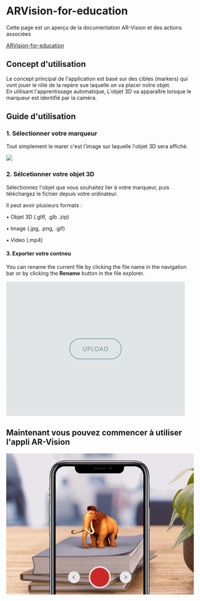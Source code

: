 # ARVision-for-education

Cette page est un aperçu de la documentation AR-Vision et des actions associées

[ARVision-for-education](www.arvision.ml)

## Concept d'utilisation

Le concept principal de l'application est basé sur des cibles (markers) qui vont jouer le rôle de la repère sue laquelle on va placer notre objet.  
En utilisant l'apprentissage automatique, L'objet 3D va apparaître lorsque le marqueur est identifié par la caméra.


## Guide d'utilisation

### 1. Sélectionner votre marqueur

Tout simplement le marer c'est l'image sur laquelle l'objet 3D sera affiché.  
 
![](https://github.com/mechafiki/arvision-for-education/blob/main/arvision.ml/src/assets/images/iaB.gif?raw=true)

###  2. Sélcetionner votre objet 3D

Sélectionnez l'objet que vous souhaitez lier à votre marqueur, puis téléchargez le fichier depuis votre ordinateur.  
  
Il peut avoir plusieurs formats :  
  
• Objet 3D (.gltf, .glb .zip)  
  
• Image (.jpg, .png, .gif)  
  
• Video (.mp4)




#### 3. Exporter votre contneu

You can rename the current file by clicking the file name in the navigation bar or by clicking the **Rename** button in the file explorer.

![](https://github.com/mechafiki/arvision-for-education/blob/main/arvision.ml/src/assets/images/upload.gif?raw=true)


## Maintenant vous pouvez commencer à utiliser l'appli AR-Vision

![](https://github.com/mechafiki/arvision-for-education/blob/main/arvision.ml/src/assets/images/ar.gif?raw=true)

